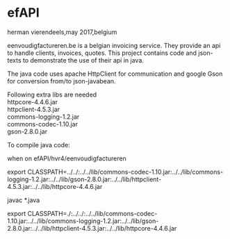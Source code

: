 # efAPI
herman vierendeels,may 2017,belgium

eenvoudigfactureren.be is a belgian invoicing service.
They provide an api to handle clients, invoices, quotes.
This project contains code and json-texts to demonstrate the use of their api in java.

The java code uses apache HttpClient for communication and google Gson for conversion from/to json-javabean.

Following extra libs are needed   
httpcore-4.4.6.jar   
httpclient-4.5.3.jar   
commons-logging-1.2.jar   
commons-codec-1.10.jar   
gson-2.8.0.jar   


To compile java code:   

when on efAPI/hvr4/eenvoudigfactureren   

export CLASSPATH=../../:../../lib/commons-codec-1.10.jar:../../lib/commons-logging-1.2.jar:../../lib/gson-2.8.0.jar:../../lib/httpclient-4.5.3.jar:../../lib/httpcore-4.4.6.jar

javac *.java


export CLASSPATH=./:../../:../../lib/commons-codec-1.10.jar:../../lib/commons-logging-1.2.jar:../../lib/gson-2.8.0.jar:../../lib/httpclient-4.5.3.jar:../../lib/httpcore-4.4.6.jar
